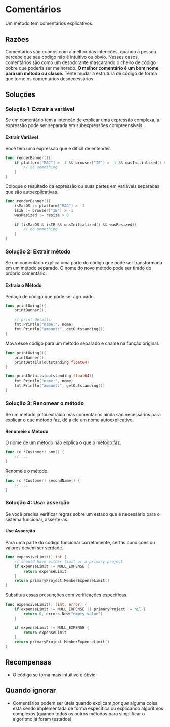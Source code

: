 # Comentários

Um método tem comentários explicativos.

## Razões

Comentários são criados com a melhor das intenções, quando a pessoa percebe que seu código não é intuitivo ou óbvio. Nesses casos, comentários são como um desodorante mascarando o cheiro de código pobre que poderia ser melhorado.
__O melhor comentário é um bom nome para um método ou classe.__
Tente mudar a estrutura de código de forma que torne os comentários  desnecessários.

## Soluções

### Solução 1: Extrair a variável

Se um comentário tem a intenção de explicar uma expressão complexa, a expressão pode ser separada em subexpressões compreensíveis.

#### Extrair Variável

Você tem uma expressão que é difícil de entender.

```go
func renderBanner(){
    if platform["MAC"] > -1 && browser["IE"] > -1 && wasInitialized() && resize > 0 {
        // do something
    }
}
```

Coloque o resultado da expressão ou suas partes em variáveis separadas que são autoexplicativas.

```go
func renderBanner(){
    isMacOS := platform["MAC"] > -1
    isIE := browser["IE"] > -1
    wasResized := resize > 0

    if (isMacOS & isIE && wasInitialized() && wasResized){
        // do something
    }
}
```

### Solução 2: Extrair método

Se um comentário explica uma parte do código que pode ser transformada em um método separado. O nome do novo método pode ser tirado do próprio comentário.

#### Extraia o Método

Pedaço de código que pode ser agrupado.

```go
func printOwing(){
    printBanner();

    // print details
    fmt.Println("name:", nome)
    fmt.Println("amount:", getOutstanding())
}
```

Mova esse código para um método separado e chame na função original.

```go
func printOwing(){
    printBanner()
    printDetails(outstanding float64)
}

func printDetails(outstanding float64){
    fmt.Println("name:", nome)
    fmt.Println("amount:", getOutstanding())
}
```

### Solução 3: Renomear o método

Se um método já foi extraído mas comentários ainda são necessários para explicar o que método faz, dê a ele um nome autoexplicativo.

#### Renomeie o Método

O nome de um método não explica o que o método faz.

```go
func (c *Customer) snm() {
    // ...
}
```

Renomeie o método.

```go
func (c *Customer) secondName() {
    // ...
}
```

### Solução 4: Usar asserção

Se você precisa verificar regras sobre um estado que é necessário para o sistema funcionar, asserte-as.

#### Use Asserção

Para uma parte do código funcionar corretamente, certas condições ou valores devem ser verdade.

```go
func expensiveLimit() int {
    // should have either limit or a primary project
    if expenseLimit != NULL_EXPENSE {
        return expenseLimit
    }
    return primaryProject.MemberExpenseLimit()
}
```

Substitua essas presunções com verificações específicas.

```go
func expensiveLimit() (int, error) {
    if expenseLimit != NULL_EXPENSE || primaryProject != nil {
        return 0, errors.New("empty value")
    }

    if expenseLimit != NULL_EXPENSE {
        return expenseLimit
    }
    return primaryProject.MemberExpenseLimit()
}
```

## Recompensas

- O código se torna mais intuitivo e óbvio

## Quando ignorar

- Comentários podem ser úteis quando explicam _por que_ alguma coisa está sendo implementada de forma específica ou explicando algoritmos complexos (quando todos os outros métodos para simplificar o algoritmo já foram testados)

